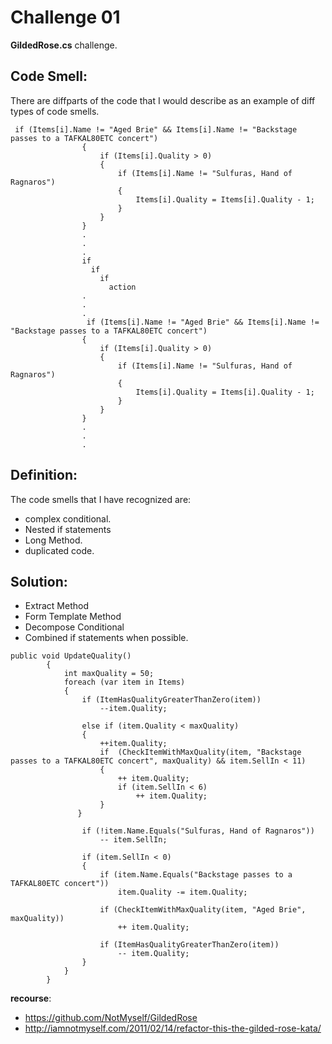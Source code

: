 # Challenge 01

**GildedRose.cs** challenge.


## Code Smell:
There are diffparts of the code that I would describe as an example of diff types of code smells.
```
 if (Items[i].Name != "Aged Brie" && Items[i].Name != "Backstage passes to a TAFKAL80ETC concert")
                {
                    if (Items[i].Quality > 0)
                    {
                        if (Items[i].Name != "Sulfuras, Hand of Ragnaros")
                        {
                            Items[i].Quality = Items[i].Quality - 1;
                        }
                    }
                }
                .
                .
                .
                if
                  if
                    if
                      action
                .
                .
                .
                 if (Items[i].Name != "Aged Brie" && Items[i].Name != "Backstage passes to a TAFKAL80ETC concert")
                {
                    if (Items[i].Quality > 0)
                    {
                        if (Items[i].Name != "Sulfuras, Hand of Ragnaros")
                        {
                            Items[i].Quality = Items[i].Quality - 1;
                        }
                    }
                }
                .
                .
                .
```
## Definition: 
The code smells that I have recognized are:
-  complex conditional.
-  Nested if statements
-  Long Method.
-  duplicated code.
## Solution:
- Extract Method
- Form Template Method
- Decompose Conditional
- Combined if statements when possible.

```
public void UpdateQuality()
        {
            int maxQuality = 50;
            foreach (var item in Items)
            {
                if (ItemHasQualityGreaterThanZero(item))
                    --item.Quality;

                else if (item.Quality < maxQuality)
                {
                    ++item.Quality;
                    if  (CheckItemWithMaxQuality(item, "Backstage passes to a TAFKAL80ETC concert", maxQuality) && item.SellIn < 11)
                    {
                        ++ item.Quality;
                        if (item.SellIn < 6)
                            ++ item.Quality;
                    }
               }

                if (!item.Name.Equals("Sulfuras, Hand of Ragnaros"))
                    -- item.SellIn;

                if (item.SellIn < 0)
                {
                    if (item.Name.Equals("Backstage passes to a TAFKAL80ETC concert"))
                        item.Quality -= item.Quality;
                    
                    if (CheckItemWithMaxQuality(item, "Aged Brie", maxQuality))
                        ++ item.Quality;

                    if (ItemHasQualityGreaterThanZero(item))
                        -- item.Quality;
                }
            }
        }
```


**recourse**: 
- https://github.com/NotMyself/GildedRose
- http://iamnotmyself.com/2011/02/14/refactor-this-the-gilded-rose-kata/
